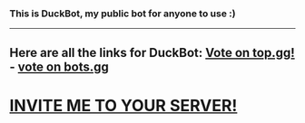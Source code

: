 ### This is DuckBot, my public bot for anyone to use :)
---
Here are all the links for DuckBot: [Vote on top.gg!](https://top.gg/bot/788278464474120202#/) - [vote on bots.gg](https://discord.bots.gg/bots/788278464474120202)
---
# [INVITE ME TO YOUR SERVER!](https://discord.com/api/oauth2/authorize?client_id=788278464474120202&permissions=8&scope=bot)
